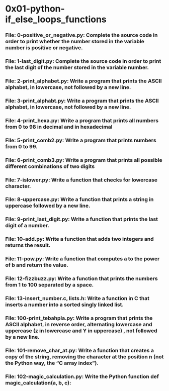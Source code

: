 # 0x01-python-if_else_loops_functions


### File: 0-positive_or_negative.py: Complete the source code in order to print whether the number stored in the variable number is positive or negative.
### File: 1-last_digit.py: Complete the source code in order to print the last digit of the number stored in the variable number.
### File: 2-print_alphabet.py: Write a program that prints the ASCII alphabet, in lowercase, not followed by a new line.
### File: 3-print_alphabt.py: Write a program that prints the ASCII alphabet, in lowercase, not followed by a new line.
### File: 4-print_hexa.py: Write a program that prints all numbers from 0 to 98 in decimal and in hexadecimal
### File: 5-print_comb2.py: Write a program that prints numbers from 0 to 99.
### File: 6-print_comb3.py: Write a program that prints all possible different combinations of two digits
### File: 7-islower.py: Write a function that checks for lowercase character.
### File: 8-uppercase.py: Write a function that prints a string in uppercase followed by a new line.
### File: 9-print_last_digit.py: Write a function that prints the last digit of a number.
### File: 10-add.py: Write a function that adds two integers and returns the result.
### File: 11-pow.py: Write a function that computes a to the power of b and return the value.
### File: 12-fizzbuzz.py: Write a function that prints the numbers from 1 to 100 separated by a space.
### File: 13-insert_number.c, lists.h: Write a function in C that inserts a number into a sorted singly linked list.
### File: 100-print_tebahpla.py: Write a program that prints the ASCII alphabet, in reverse order, alternating lowercase and uppercase (z in lowercase and Y in uppercase) , not followed by a new line.
### File: 101-remove_char_at.py: Write a function that creates a copy of the string, removing the character at the position n (not the Python way, the “C array index”).
### File: 102-magic_calculation.py: Write the Python function def magic_calculation(a, b, c):
